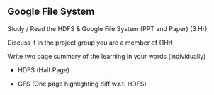 
## Google File System

Study / Read the HDFS & Google File System (PPT and Paper)  (3 Hr)

Discuss it in the project group you are a member of (1Hr)

Write two page summary of the learning in your words (individually)

* HDFS (Half Page)

* GFS  (One page highlighting diff w.r.t. HDFS)
